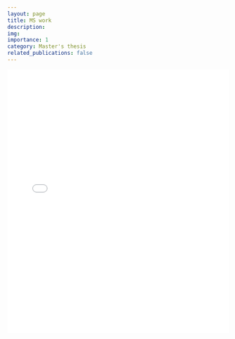 ```yaml
---
layout: page
title: MS work
description: 
img: 
importance: 1
category: Master's thesis
related_publications: false
---
```



</div>
<div class="row">
    <div class="col-sm mt-3 mt-md-0">
        <embed src="assets/pdf/master_thesis.pdf" type="application/pdf" width="100%" height="600px" />
    </div>
</div>
<div class="caption">

</div>